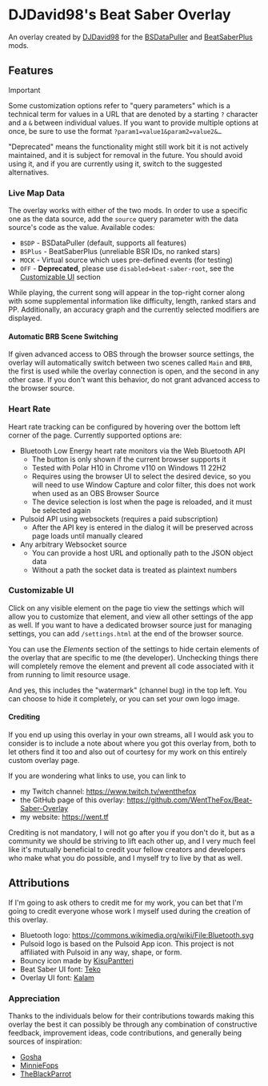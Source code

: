 # DJDavid98's Beat Saber Overlay

An overlay created by [DJDavid98] for the [BSDataPuller] and [BeatSaberPlus] mods.

[DJDavid98]: https://djdavid98.art

[BSDataPuller]: https://github.com/ReadieFur/BSDataPuller/

[BeatSaberPlus]: https://github.com/hardcpp/BeatSaberPlus

## Features

> [!IMPORTANT]
> Some customization options refer to "query parameters" which is a technical term for values in a
> URL that are denoted by a starting `?` character and a `&` between individual values. If you want
> to provide multiple options at once, be sure to use the format `?param1=value1&param2=value2&…`
>
> "Deprecated" means the functionality might still work bit it is not actively maintained, and it is
> subject for removal in the future. You should avoid using it, and if you are currently using it,
> switch to the suggested alternatives.

### Live Map Data

The overlay works with either of the two mods. In order to use a specific one as the data source,
add the `source` query parameter with the data source's code as the value. Available codes:

* `BSDP` - BSDataPuller (default, supports all features)
* `BSPlus` - BeatSaberPlus (unreliable BSR IDs, no ranked stars)
* `MOCK` - Virtual source which uses pre-defined events (for testing)
* `OFF` - **Deprecated**, please use `disabled=beat-saber-root`, see the [Customizable UI] section

[Customizable UI]: #customizable-ui

While playing, the current song will appear in the top-right corner along with some supplemental
information like difficulty, length, ranked stars and PP. Additionally, an accuracy graph and the
currently selected modifiers are displayed.

#### Automatic BRB Scene Switching

If given advanced access to OBS through the browser source settings, the overlay will automatically
switch between two scenes called `Main` and `BRB`, the first is used while the overlay connection is
open, and the second in any other case. If you don't want this behavior, do not grant advanced
access to the browser source.

### Heart Rate

Heart rate tracking can be configured by hovering over the bottom left corner of the page. Currently
supported options
are:

* Bluetooth Low Energy heart rate monitors via the Web Bluetooth API
    * The button is only shown if the current browser supports it
    * Tested with Polar H10 in Chrome v110 on Windows 11 22H2
    * Requires using the browser UI to select the desired device, so you will need to use Window
      Capture and color filter, this does not work when used as an OBS Browser Source
    * The device selection is lost when the page is reloaded, and it must be selected again
* Pulsoid API using websockets (requires a paid subscription)
    * After the API key is entered in the dialog it will be preserved across page loads until
      manually cleared
* Any arbitrary Websocket source
    * You can provide a host URL and optionally path to the JSON object data
    * Without a path the socket data is treated as plaintext numbers

### Customizable UI

Click on any visible element on the page tio view the settings which will allow you to customize
that element, and view all other settings of the app as well. If you want to have a dedicated
browser source just for managing settings, you can add `/settings.html` at the end of the browser
source.

You can use the _Elements_ section of the settings to hide certain elements of the overlay that are
specific to me (the developer). Unchecking things there will completely remove the element and
prevent all code associated with it from running to limit resource usage.

And yes, this includes the "watermark" (channel bug) in the top left. You can choose to hide it
completely, or you can set your own logo image.

#### Crediting

If you end up using this overlay in your own streams, all I would ask you to consider is to
include a note about where you got this overlay from, both to let others find it too and also out
of courtesy for my work on this entirely custom overlay page.

If you are wondering what links to use, you can link to

* my Twitch channel: https://www.twitch.tv/wentthefox
* the GitHub page of this overlay: https://github.com/WentTheFox/Beat-Saber-Overlay
* my website: https://went.tf

Crediting is not mandatory, I will not go after you if you don't do it, but as a community we
should be striving to lift each other up, and I very much feel like it's mutually beneficial to
credit your fellow creators and developers who make what you do possible, and I myself try to live
by that as well.

[DoubleColonBot]: https://github.com/DJDavid98/DoubleColonBot

## Attributions

<!-- Keep in sync with SettingsPageCredits.tsx -->

If I'm going to ask others to credit me for my work, you can bet that I'm going to credit everyone
whose work I myself used during the creation of this overlay.

* Bluetooth logo: https://commons.wikimedia.org/wiki/File:Bluetooth.svg
* Pulsoid logo is based on the Pulsoid App icon. This project is not affiliated with Pulsoid in any
  way, shape, or form.
* Bouncy icon made by [KisuPantteri](https://www.twitch.tv/KisuPantteri)
* Beat Saber UI font: [Teko](https://fonts.google.com/specimen/Teko)
* Overlay UI font: [Kalam](https://fonts.google.com/specimen/Kalam)

### Appreciation

Thanks to the individuals below for their contributions towards making this overlay the best it can
possibly be through any combination of constructive feedback, improvement ideas, code contributions,
and generally being sources of inspiration:

* [Gosha](https://github.com/Gosha)
* [MinnieFops](https://www.twitch.tv/minniefops)
* [TheBlackParrot](https://www.twitch.tv/theblackparrot)
